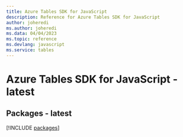 ```yaml
---
title: Azure Tables SDK for JavaScript
description: Reference for Azure Tables SDK for JavaScript
author: joheredi
ms.author: joheredi
ms.data: 04/04/2023
ms.topic: reference
ms.devlang: javascript
ms.service: tables
---
```

# Azure Tables SDK for JavaScript - latest
## Packages - latest
[!INCLUDE [packages](tables-index.md)]